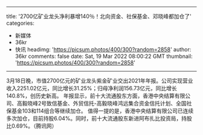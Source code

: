 
---
title: '2700亿矿业龙头净利暴增140％！北向资金、社保基金、邓晓峰都加仓了'
categories: 
 - 新媒体
 - 36kr
 - 快讯
headimg: 'https://picsum.photos/400/300?random=2858'
author: 36kr
comments: false
date: Sat, 19 Mar 2022 08:00:22 GMT
thumbnail: 'https://picsum.photos/400/300?random=2858'
---

<div>   
3月18日晚，市值2700亿元的矿业龙头紫金矿业交出2021年年报。公司实现营业收入2251.02亿元，同比增长31.25%；归母净利润156.73亿元，同比增长140.8%，创历史新高。
年报显示，前十大流通股东方面，香港中央结算有限公司、高毅晓峰2号致信基金、外贸信托-高毅晓峰鸿远集合资金信托计划、全国社保基金103和114组合等继续加仓。
值得一提的是，香港中央结算有限公司已连续多次加仓，目前持股6.04%。同时，前十大流通股东新进阿布扎比投资局，持股比0.69%。（腾讯网）  
</div>
            